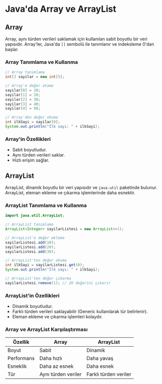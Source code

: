 # Java'da Array ve ArrayList

## Array
Array, aynı türden verileri saklamak için kullanılan sabit boyutlu bir veri yapısıdır. Array'ler, Java'da `[]` sembolü ile tanımlanır ve indeksleme 0'dan başlar.

### Array Tanımlama ve Kullanma
```java
// Array tanımlama
int[] sayilar = new int[5];

// Array'e değer atama
sayilar[0] = 10;
sayilar[1] = 20;
sayilar[2] = 30;
sayilar[3] = 40;
sayilar[4] = 50;

// Array'den değer okuma
int ilkSayi = sayilar[0];
System.out.println("İlk sayı: " + ilkSayi);
```

### Array'in Özellikleri
- Sabit boyutludur.
- Aynı türden verileri saklar.
- Hızlı erişim sağlar.

## ArrayList
ArrayList, dinamik boyutlu bir veri yapısıdır ve `java.util` paketinde bulunur. ArrayList, eleman ekleme ve çıkarma işlemlerinde daha esnektir.

### ArrayList Tanımlama ve Kullanma
```java
import java.util.ArrayList;

// ArrayList tanımlama
ArrayList<Integer> sayilarListesi = new ArrayList<>();

// ArrayList'e değer ekleme
sayilarListesi.add(10);
sayilarListesi.add(20);
sayilarListesi.add(30);

// ArrayList'ten değer okuma
int ilkSayi = sayilarListesi.get(0);
System.out.println("İlk sayı: " + ilkSayi);

// ArrayList'ten değer çıkarma
sayilarListesi.remove(1); // 20 değerini çıkarır
```

### ArrayList'in Özellikleri
- Dinamik boyutludur.
- Farklı türden verileri saklayabilir (Generic kullanılarak tür belirlenir).
- Eleman ekleme ve çıkarma işlemleri kolaydır.

### Array ve ArrayList Karşılaştırması
| Özellik         | Array                | ArrayList           |
|-----------------|----------------------|---------------------|
| Boyut           | Sabit                | Dinamik             |
| Performans      | Daha hızlı           | Daha yavaş          |
| Esneklik        | Daha az esnek        | Daha esnek          |
| Tür             | Aynı türden veriler  | Farklı türden veriler|
